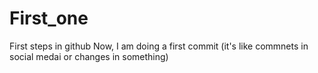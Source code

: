 # First_one
First steps in github
Now, I am doing a first commit (it's like commnets in social medai or changes in something)
